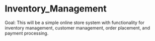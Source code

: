 # Inventory_Management

Goal: This will be a simple online store system with functionality for inventory management, customer management, order placement, and payment processing. 
